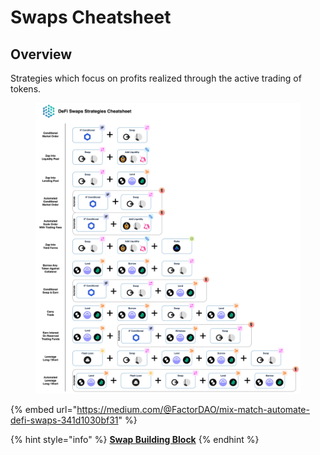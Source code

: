 # Swaps Cheatsheet

## Overview

Strategies which focus on profits realized through the active trading of tokens.

<figure><img src="../../../.gitbook/assets/Cheatsheet - Swap (5).jpg" alt=""><figcaption></figcaption></figure>

{% embed url="https://medium.com/@FactorDAO/mix-match-automate-defi-swaps-341d1030bf31" %}

{% hint style="info" %}
[**Swap Building Block**](../../../factor-building-blocks/swap/)
{% endhint %}
